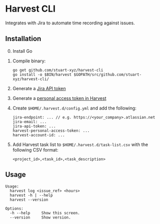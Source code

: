 # Harvest CLI

Integrates with Jira to automate time recording against issues.

## Installation

0. Install Go
1. Compile binary:

    ```
    go get github.com/stuart-xyz/harvest-cli
    go install -o $BIN/harvest $GOPATH/src/github.com/stuart-xyz/harvest-cli/
    ```

2. Generate a [Jira API token](https://id.atlassian.com)
3. Generate a [personal access token in Harvest](https://id.getharvest.com/developers)
4. Create `$HOME/.harvest.d/config.yml` and add the following:

    ```
    jira-endpoint: ... // e.g. https://<your_company>.atlassian.net
    jira-email: ...
    jira-api-token: ...
    harvest-personal-access-token: ...
    harvest-account-id: ...
    ```

5. Add Harvest task list to `$HOME/.harvest.d/task-list.csv` with the following CSV format:

    ```
    <project_id>,<task_id>,<task_description>
    ```

## Usage

```
Usage:
  harvest log <issue_ref> <hours>
  harvest -h | --help
  harvest --version

Options:
  -h --help     Show this screen.
  --version     Show version.
```
